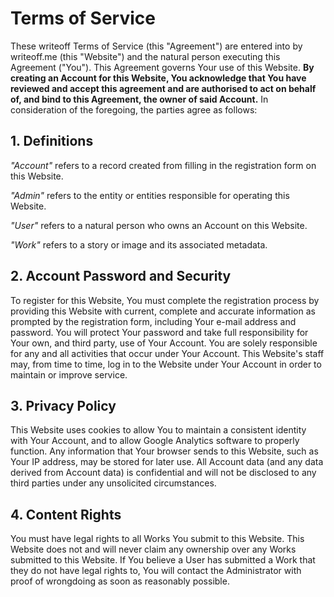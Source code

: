 # Terms of Service

These writeoff Terms of Service (this "Agreement") are entered into by writeoff.me (this "Website") and the natural person executing this Agreement ("You").
This Agreement governs Your use of this Website.
__By creating an Account for this Website, You acknowledge that You have reviewed and accept this agreement and are authorised to act on behalf of, and bind to this Agreement, the owner of said Account.__
In consideration of the foregoing, the parties agree as follows:

## 1. Definitions

_"Account"_ refers to a record created from filling in the registration form on this Website.

_"Admin"_ refers to the entity or entities responsible for operating this Website.

_"User"_ refers to a natural person who owns an Account on this Website.

_"Work"_ refers to a story or image and its associated metadata.

## 2. Account Password and Security

To register for this Website, You must complete the registration process by providing this Website with current, complete and accurate information as prompted by the registration form, including Your e-mail address and password.
You will protect Your password and take full responsibility for Your own, and third party, use of Your Account. You are solely responsible for any and all activities that occur under Your Account.
This Website's staff may, from time to time, log in to the Website under Your Account in order to maintain or improve service.

## 3. Privacy Policy

This Website uses cookies to allow You to maintain a consistent identity with Your Account, and to allow Google Analytics software to properly function.
Any information that Your browser sends to this Website, such as Your IP address, may be stored for later use.
All Account data (and any data derived from Account data) is confidential and will not be disclosed to any third parties under any unsolicited circumstances.

## 4. Content Rights

You must have legal rights to all Works You submit to this Website.
This Website does not and will never claim any ownership over any Works submitted to this Website.
If You believe a User has submitted a Work that they do not have legal rights to, You will contact the Administrator with proof of wrongdoing as soon as reasonably possible.
